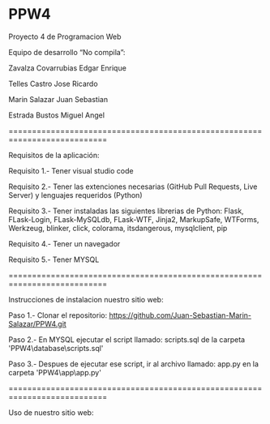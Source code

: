 # PPW4
Proyecto 4 de Programacion Web

Equipo de desarrollo “No compila”:

Zavalza Covarrubias Edgar Enrique

Telles Castro Jose Ricardo

Marin Salazar Juan Sebastian

Estrada Bustos Miguel Angel

===========================================================================

Requisitos de la aplicación:

Requisito 1.- Tener visual studio code

Requisito 2.- Tener las extenciones necesarias 
(GitHub Pull Requests, Live Server) y lenguajes requeridos (Python)

Requisito 3.- Tener instaladas las siguientes librerias de Python: Flask, 
FLask-Login, FLask-MySQLdb, FLask-WTF, Jinja2, MarkupSafe, WTForms, 
Werkzeug, blinker, click, colorama, itsdangerous, mysqlclient, pip

Requisito 4.- Tener un navegador

Requisito 5.- Tener MYSQL

===========================================================================

Instrucciones de instalacion nuestro sitio web:

Paso 1.- Clonar el repositorio: 
https://github.com/Juan-Sebastian-Marin-Salazar/PPW4.git

Paso 2.- En MYSQL ejecutar el script llamado: 
scripts.sql de la carpeta 'PPW4\database\scripts.sql'

Paso 3.- Despues de ejecutar ese script, ir al archivo llamado: 
app.py en la carpeta 'PPW4\app\app.py'

===========================================================================

Uso de nuestro sitio web:




